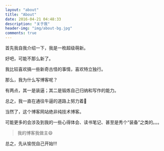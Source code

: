 ```yaml
---
layout: "about"
title: "About"
date: 2016-04-21 04:48:33
description: "关于我"
header-img: "img/about-bg.jpg"
comments: true
---
```


首先我自我介绍一下，我是一枚超级萌新。

好吧，可能不那么新了。

我比较喜欢搞一些新奇古怪的事情，喜欢特立独行。

那么，我为什么写博客呢？

有两点，其一是装逼；其二是锻炼自己归纳和写作的能力。

总之，我一直在通往牛逼的道路上努力着💪

当然了，这个博客网站绝非纯技术博客。

可能更多的会涉及到我的一些心得体会、读书笔记、甚至是秀个“装备”之类的。。。

> 我的博客我做主😄

总之，先从愉悦自己开始!!!